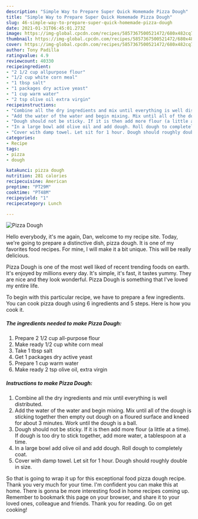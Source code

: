 ```yaml
---
description: "Simple Way to Prepare Super Quick Homemade Pizza Dough"
title: "Simple Way to Prepare Super Quick Homemade Pizza Dough"
slug: 46-simple-way-to-prepare-super-quick-homemade-pizza-dough
date: 2021-01-31T06:45:01.273Z
image: https://img-global.cpcdn.com/recipes/5857367500521472/680x482cq70/pizza-dough-recipe-main-photo.jpg
thumbnail: https://img-global.cpcdn.com/recipes/5857367500521472/680x482cq70/pizza-dough-recipe-main-photo.jpg
cover: https://img-global.cpcdn.com/recipes/5857367500521472/680x482cq70/pizza-dough-recipe-main-photo.jpg
author: Tony Padilla
ratingvalue: 4.9
reviewcount: 40330
recipeingredient:
- "2 1/2 cup allpurpose flour"
- "1/2 cup white corn meal"
- "1 tbsp salt"
- "1 packages dry active yeast"
- "1 cup warm water"
- "2 tsp olive oil extra virgin"
recipeinstructions:
- "Combine all the dry ingredients and mix until everything is well distributed."
- "Add the water of the water and begin mixing. Mix until all of the dough is sticking together then empty out dough on a floured surface and kneed for about 3 minutes. Work until the dough is a ball."
- "Dough should not be sticky. If it is then add more flour (a little at a time). If dough is too dry to stick together, add more water, a tablespoon at a time."
- "In a large bowl add olive oil and add dough. Roll dough to completely coat."
- "Cover with damp towel. Let sit for 1 hour. Dough should roughly double in size."
categories:
- Recipe
tags:
- pizza
- dough

katakunci: pizza dough 
nutrition: 281 calories
recipecuisine: American
preptime: "PT29M"
cooktime: "PT48M"
recipeyield: "1"
recipecategory: Lunch

---
```



![Pizza Dough](https://img-global.cpcdn.com/recipes/5857367500521472/680x482cq70/pizza-dough-recipe-main-photo.jpg)

Hello everybody, it's me again, Dan, welcome to my recipe site. Today, we're going to prepare a distinctive dish, pizza dough. It is one of my favorites food recipes. For mine, I will make it a bit unique. This will be really delicious.



Pizza Dough is one of the most well liked of recent trending foods on earth. It's enjoyed by millions every day. It's simple, it's fast, it tastes yummy. They are nice and they look wonderful. Pizza Dough is something that I've loved my entire life.


To begin with this particular recipe, we have to prepare a few ingredients. You can cook pizza dough using 6 ingredients and 5 steps. Here is how you cook it.

<!--inarticleads1-->

##### The ingredients needed to make Pizza Dough:

1. Prepare 2 1/2 cup all-purpose flour
1. Make ready 1/2 cup white corn meal
1. Take 1 tbsp salt
1. Get 1 packages dry active yeast
1. Prepare 1 cup warm water
1. Make ready 2 tsp olive oil, extra virgin




<!--inarticleads2-->

##### Instructions to make Pizza Dough:

1. Combine all the dry ingredients and mix until everything is well distributed.
1. Add the water of the water and begin mixing. Mix until all of the dough is sticking together then empty out dough on a floured surface and kneed for about 3 minutes. Work until the dough is a ball.
1. Dough should not be sticky. If it is then add more flour (a little at a time). If dough is too dry to stick together, add more water, a tablespoon at a time.
1. In a large bowl add olive oil and add dough. Roll dough to completely coat.
1. Cover with damp towel. Let sit for 1 hour. Dough should roughly double in size.




So that is going to wrap it up for this exceptional food pizza dough recipe. Thank you very much for your time. I'm confident you can make this at home. There is gonna be more interesting food in home recipes coming up. Remember to bookmark this page on your browser, and share it to your loved ones, colleague and friends. Thank you for reading. Go on get cooking!
